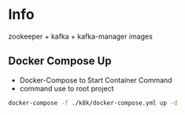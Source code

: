 # Info

zookeeper + kafka + kafka-manager images

## Docker Compose Up

- Docker-Compose to Start Container Command
- command use to root project 

```bash
docker-compose -f ./k8k/docker-compose.yml up -d
```

